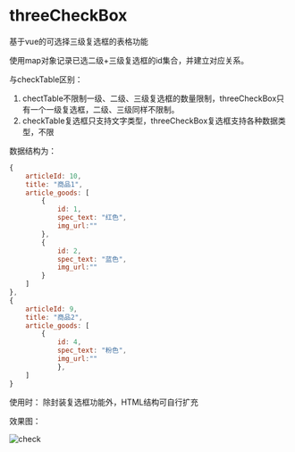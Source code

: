 # threeCheckBox
基于vue的可选择三级复选框的表格功能



使用map对象记录已选二级+三级复选框的id集合，并建立对应关系。



与checkTable区别：

1. chectTable不限制一级、二级、三级复选框的数量限制，threeCheckBox只有一个一级复选框，二级、三级同样不限制。
2. checkTable复选框只支持文字类型，threeCheckBox复选框支持各种数据类型，不限



数据结构为：

```js
{
    articleId: 10,
    title: "商品1",
    article_goods: [
        {
            id: 1,
            spec_text: "红色",
            img_url:""
        },
        {
            id: 2,
            spec_text: "蓝色",
            img_url:""
        }
    ]
},
{
    articleId: 9,
    title: "商品2",
    article_goods: [
        {
            id: 4,
            spec_text: "粉色",
            img_url:""
            },
    ]
}
```



使用时： 除封装复选框功能外，HTML结构可自行扩充



效果图：

![check](C:\Users\Administrator\Desktop\threeCheckBox\check.png)